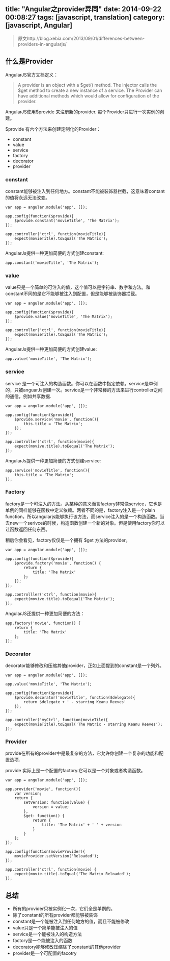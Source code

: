 title: "Angular之provider异同"
date: 2014-09-22 00:08:27
tags: [javascript, translation]
category: [javascript, Angular]
---

> 原文http://blog.xebia.com/2013/09/01/differences-between-providers-in-angularjs/

## 什么是Provider

AngularJS官方文档定义：

> A provider is an object with a $get() method.
> The injector calls the $get method to create a new instance of a service.
> The Provider can have additional methods which would allow for configuration of the provider.

AngularJS使用$provide 来注册新的provider. 每个Provider只进行一次实例的创建。

$provide 有六个方法来创建定制化的Provider：

* constant
* value
* service
* factory
* decorator
* provider


### constant

constant能够被注入到任何地方。constant不能被装饰器拦截，这意味着contant的值将永远无法改变。

	var app = angular.module('app', []);

	app.config(function($provide){
		$provide.constant('movieTitle', 'The Matrix');
	});

	app.controller('ctrl', function(movieTitle){
	    expect(movieTitle).toEqual('The Matrix');
	});

AngularJs提供一种更加简便的方式创建constant:

	app.constant('movieTitle', 'The Matrix');

### value

value只是一个简单的可注入的值，这个值可以是字符串、数字和方法。和constant不同的是它不能够被注入到配置，但是能够被装饰器拦截。

	var app = angular.module('app', []);

	app.config(function($provide){
	 	$provide.value('movieTitle', 'The Matrix');
	});

	app.controller('ctrl', function(movieTitle){
		expect(movieTitle).toEqual('The Matrix');
	});

AngularJs提供一种更加简便的方式创建value:

	app.value('movieTitle', 'The Matrix');


### service

service 是一个可注入的构造函数。你可以在函数中指定依赖。service是单例的，只被anguarJs创建一次。service是一个非常棒的方法来进行controller之间的通信，例如共享数据.

	var app = angular.module('app', []);

	app.config(function($provide){
		$provide.service('movie', function(){
			this.title = 'The Matrix';
		});
	});

	app.controller('ctrl', function(movie){
		expect(movive.title).toEequal('The Matrix');
	});

AngularJs提供一种更加简便的方式创建service:

	app.service('movieTitle', function(){
		this.title = 'The Matrix';
	});

### Factory

factory是一个可注入的方法。从某种的意义而言factory非常像service，它也是单例的同样能够在函数中定义依赖。两者不同的是，factory注入是一个plain function，所以angularjs能够执行该方法，而service注入的是一个构造函数。当去new一个serivce的时候，构造函数创建一个新的对象。但是使用factory你可以让函数返回任何东西。

稍后你会看见，factory仅仅是一个拥有 $get 方法的provider。

	var app = angular.module('app', []);

	app.config(function($provide){
		$provide.factory('movie', function() {
			return {
				title: 'The Matrix'
			};
		});
	});

	app.controlller('ctrl', function(movie){
		expect(movive.title).toEequal('The Matrix');
	});

AngularJS还提供一种更加简便的方法：


 	app.factory('movie', function() {
 		return {
 			title: 'The Matrix'
 		};
 	});


### Decorator

decorator能够修改和压缩其他provider，正如上面提到的constant是一个列外。

	var app = angular.module('app', []);

	app.value('movieTitle', 'The Matrix');

	app.config(function($provide){
		$provide.decorator('movieTitle', function($delegate){
			return $delegate + ' - starring Keanu Reeves'
		});
	});

	app.controller('myCtrl', function(movieTile){
		expect(movieTitle).toEqual('The Matrix - starring Keanu Reeves');
	});

### Provider

provide在所有的provider中是最复杂的方法，它允许你创建一个复杂的功能和配置选项.

provide 实际上是一个配置的factory.它可以是一个对象或者构造函数。

	var app = angular.module('app', []);

	app.provider('movie', function(){
		var version;
		return {
			setVersion: function(value) {
				version = value;
			},
			$get: function() {
				return {
					title: 'The Matrix' + ' ' + version
				}
			}
		};
	});

	app.config(function(movieProvider){
		movieProvider.setVersion('Reloaded');
	});

	app.controller('ctrl', function(movie) {
		expect(movie.title).toEqual('The Matrix Reloaded');
	});

## 总结

* 所有的provider只被实例化一次，它们全是单例的。
* 除了constant的所有provider都能够被装饰
* constant是一个能被注入到任何地方的值，而且不能被修改
* value只是一个简单能被注入的值
* service是一个能被注入的构造方法
* factory是一个能被注入的函数
* decoratory能够修改压缩除了constant的其他provider
* provider是一个可配置的facotry